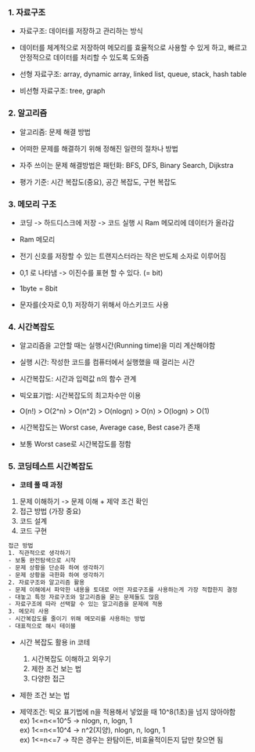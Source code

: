 ### 1. 자료구조

- 자료구조: 데이터를 저장하고 관리하는 방식<br>
- 데이터를 체계적으로 저장하여 메모리를 효율적으로 사용할 수 있게 하고, 빠르고 안정적으로 데이터를 처리할 수 있도록 도와줌

- 선형 자료구조: array, dynamic array, linked list, queue, stack, hash table

- 비선형 자료구조: tree, graph

### 2. 알고리즘

- 알고리즘: 문제 해결 방법<br>
- 어떠한 문제를 해결하기 위해 정해진 일련의 절차나 방법<br>
- 자주 쓰이는 문제 해결방법은 패턴화: BFS, DFS, Binary Search, Dijkstra<br>

- 평가 기준: 시간 복잡도(중요), 공간 복잡도, 구현 복잡도

### 3. 메모리 구조

- 코딩 -> 하드디스크에 저장 -> 코드 실행 시 Ram 메모리에 데이터가 올라감

- Ram 메모리<br>
- 전기 신호를 저장할 수 있는 트랜지스터라는 작은 반도체 소자로 이루어짐<br>
- 0,1 로 나타냄 -> 이진수를 표현 할 수 있다. (= bit)<br>
- 1byte = 8bit<br>
- 문자를(숫자로 0,1) 저장하기 위해서 아스키코드 사용

### 4. 시간복잡도

- 알고리즘을 고안할 때는 실행시간(Running time)을 미리 계산해야함<br>
- 실행 시간: 작성한 코드를 컴퓨터에서 실행했을 때 걸리는 시간<br>
- 시간복잡도: 시간과 입력값 n의 함수 관계
- 빅오표기법: 시간복잡도의 최고차수만 이용<br>
- O(n!) > O(2^n) > O(n^2) > O(nlogn) > O(n) > O(logn) > O(1)

- 시간복잡도는 Worst case, Average case, Best case가 존재<br>
- 보통 Worst case로 시간복잡도를 정함

### 5. 코딩테스트 시간복잡도

- **코테 풀 때 과정**

1.  문제 이해하기 -> 문제 이해 + 제약 조건 확인
2.  접근 방법 (가장 중요)<br>
3.  코드 설계<br>
4.  코드 구현

```txt
접근 방법
1. 직관적으로 생각하기
- 보통 완전탐색으로 시작
- 문제 상황을 단순화 하여 생각하기
- 문제 상황을 극한화 하여 생각하기
2. 자료구조와 알고리즘 활용
- 문제 이해에서 파악한 내용을 토대로 어떤 자료구조를 사용하는게 가장 적합한지 결정
- 대놓고 특정 자료구조와 알고리즘을 묻는 문제들도 많음
- 자료구조에 따라 선택할 수 있는 알고리즘을 문제에 적용
3. 메모리 사용
- 시간복잡도를 줄이기 위해 메모리를 사용하는 방법
- 대표적으로 해시 테이블
```

- 시간 복잡도 활용 in 코테<br>

  1. 시간복잡도 이해하고 외우기<br>
  2. 제한 조건 보는 법<br>
  3. 다양한 접근<br>

- 제한 조건 보는 법<br>
- 제약조건: 빅오 표기법에 n을 적용해서 넣었을 때 10^8(1초)을 넘지 않아야함<br>
  ex) 1<=n<=10^5 -> nlogn, n, logn, 1<br>
  ex) 1<=n<=10^4 -> n^2(지양), nlogn, n, logn, 1<br>
  ex) 1<=n<=7 -> 작은 경우는 완탐이든, 비효율적이든지 답만 찾으면 됨
